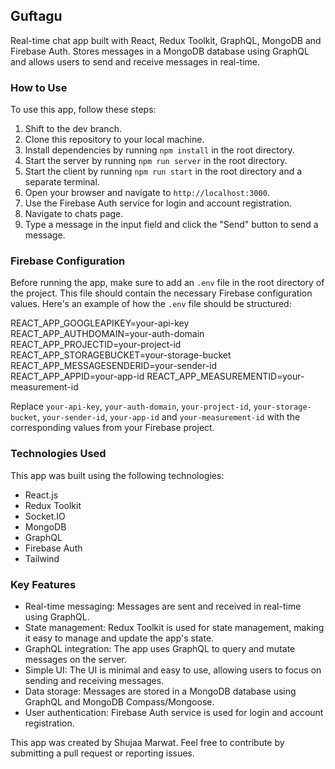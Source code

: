## Guftagu

Real-time chat app built with React, Redux Toolkit, GraphQL, MongoDB and Firebase Auth. Stores messages in a MongoDB database using GraphQL and allows users to send and receive messages in real-time.

### How to Use

To use this app, follow these steps:

1. Shift to the dev branch.
2. Clone this repository to your local machine.
3. Install dependencies by running `npm install` in the root directory.
4. Start the server by running `npm run server` in the root directory.
5. Start the client by running `npm run start` in the root directory and a separate terminal.
6. Open your browser and navigate to `http://localhost:3000`.
7. Use the Firebase Auth service for login and account registration.
8. Navigate to chats page.
9. Type a message in the input field and click the "Send" button to send a message.

### Firebase Configuration

Before running the app, make sure to add an `.env` file in the root directory of the project. This file should contain the necessary Firebase configuration values. Here's an example of how the `.env` file should be structured:

REACT_APP_GOOGLEAPIKEY=your-api-key
REACT_APP_AUTHDOMAIN=your-auth-domain
REACT_APP_PROJECTID=your-project-id
REACT_APP_STORAGEBUCKET=your-storage-bucket REACT_APP_MESSAGESENDERID=your-sender-id
REACT_APP_APPID=your-app-id
REACT_APP_MEASUREMENTID=your-measurement-id

Replace `your-api-key`, `your-auth-domain`, `your-project-id`, `your-storage-bucket`, `your-sender-id`, `your-app-id` and `your-measurement-id` with the corresponding values from your Firebase project.

### Technologies Used

This app was built using the following technologies:

* React.js
* Redux Toolkit
* Socket.IO
* MongoDB
* GraphQL
* Firebase Auth
* Tailwind

### Key Features

* Real-time messaging: Messages are sent and received in real-time using GraphQL.
* State management: Redux Toolkit is used for state management, making it easy to manage and update the app's state.
* GraphQL integration: The app uses GraphQL to query and mutate messages on the server.
* Simple UI: The UI is minimal and easy to use, allowing users to focus on sending and receiving messages.
* Data storage: Messages are stored in a MongoDB database using GraphQL and MongoDB Compass/Mongoose.
* User authentication: Firebase Auth service is used for login and account registration.

This app was created by Shujaa Marwat. Feel free to contribute by submitting a pull request or reporting issues.
